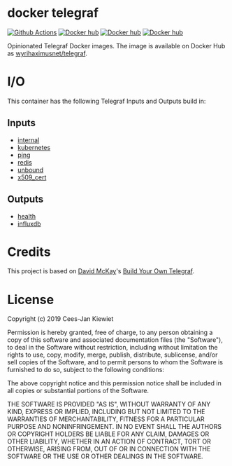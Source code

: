 # docker telegraf

[![Github Actions](https://github.com/WyriHaximusNet/docker-telegraf/workflows/Continuous%20Integration/badge.svg)](https://github.com/wyrihaximusnet/docker-telegraf/actions)
[![Docker hub](https://img.shields.io/badge/Docker%20Hub-00a5c9.svg?logo=docker&style=flat&color=00a5c9&labelColor=00a5c9&logoColor=white)](https://hub.docker.com/r/wyrihaximusnet/telegraf/)
[![Docker hub](https://img.shields.io/docker/pulls/wyrihaximusnet/telegraf.svg?color=00a5c9&labelColor=03566a)](https://hub.docker.com/r/wyrihaximusnet/telegraf/)
[![Docker hub](https://img.shields.io/microbadger/image-size/wyrihaximusnet/telegraf/1.12.svg?color=00a5c9&labelColor=03566a)](https://hub.docker.com/r/wyrihaximusnet/telegraf/)

Opinionated Telegraf Docker images. The image is available on Docker Hub as [wyrihaximusnet/telegraf](https://hub.docker.com/r/wyrihaximusnet/telegraf).

# I/O

This container has the following Telegraf Inputs and Outputs build in:

## Inputs

* [internal](https://github.com/influxdata/telegraf/tree/master/plugins/inputs/internal)
* [kubernetes](https://github.com/influxdata/telegraf/tree/master/plugins/inputs/kubernetes)
* [ping](https://github.com/influxdata/telegraf/tree/master/plugins/inputs/ping)
* [redis](https://github.com/influxdata/telegraf/tree/master/plugins/inputs/redis)
* [unbound](https://github.com/influxdata/telegraf/tree/master/plugins/inputs/unbound)
* [x509_cert](https://github.com/influxdata/telegraf/tree/master/plugins/inputs/x509_cert)

## Outputs

* [health](https://github.com/influxdata/telegraf/tree/master/plugins/outputs/health)
* [influxdb](https://github.com/influxdata/telegraf/tree/master/plugins/outputs/influxdb)

# Credits

This project is based on [David McKay](https://github.com/rawkode)'s [Build Your Own Telegraf](https://github.com/rawkode/bring-your-own-telegraf).

# License

Copyright (c) 2019 Cees-Jan Kiewiet

Permission is hereby granted, free of charge, to any person obtaining a copy
of this software and associated documentation files (the "Software"), to deal
in the Software without restriction, including without limitation the rights
to use, copy, modify, merge, publish, distribute, sublicense, and/or sell
copies of the Software, and to permit persons to whom the Software is
furnished to do so, subject to the following conditions:

The above copyright notice and this permission notice shall be included in all
copies or substantial portions of the Software.

THE SOFTWARE IS PROVIDED "AS IS", WITHOUT WARRANTY OF ANY KIND, EXPRESS OR
IMPLIED, INCLUDING BUT NOT LIMITED TO THE WARRANTIES OF MERCHANTABILITY,
FITNESS FOR A PARTICULAR PURPOSE AND NONINFRINGEMENT. IN NO EVENT SHALL THE
AUTHORS OR COPYRIGHT HOLDERS BE LIABLE FOR ANY CLAIM, DAMAGES OR OTHER
LIABILITY, WHETHER IN AN ACTION OF CONTRACT, TORT OR OTHERWISE, ARISING FROM,
OUT OF OR IN CONNECTION WITH THE SOFTWARE OR THE USE OR OTHER DEALINGS IN THE
SOFTWARE.
